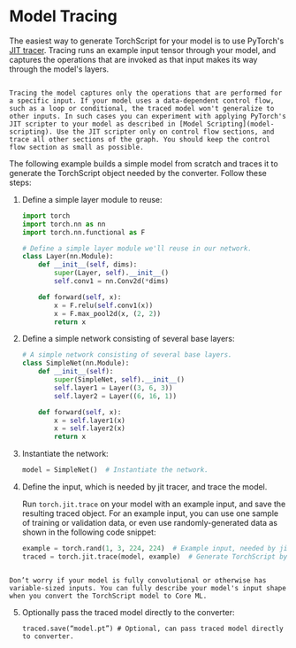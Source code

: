 # Model Tracing

The easiest way to generate TorchScript for your model is to use PyTorch's [JIT tracer](https://pytorch.org/docs/stable/generated/torch.jit.trace.html). Tracing runs an example input tensor through your model, and captures the operations that are invoked as that input makes its way through the model's layers.

```{admonition} Tracing Limitations

Tracing the model captures only the operations that are performed for a specific input. If your model uses a data-dependent control flow, such as a loop or conditional, the traced model won't generalize to other inputs. In such cases you can experiment with applying PyTorch's JIT scripter to your model as described in [Model Scripting](model-scripting). Use the JIT scripter only on control flow sections, and trace all other sections of the graph. You should keep the control flow section as small as possible.
```

The following example builds a simple model from scratch and traces it to generate the TorchScript object needed by the converter. Follow these steps:

1. Define a simple layer module to reuse:
	
	```python
	import torch
	import torch.nn as nn
	import torch.nn.functional as F

	# Define a simple layer module we'll reuse in our network.
	class Layer(nn.Module):
		def __init__(self, dims):
			super(Layer, self).__init__()
			self.conv1 = nn.Conv2d(*dims)

		def forward(self, x):
			x = F.relu(self.conv1(x))
			x = F.max_pool2d(x, (2, 2))
			return x
	```

2. Define a simple network consisting of several base layers:
	
	```python
	# A simple network consisting of several base layers.
	class SimpleNet(nn.Module):
		def __init__(self):
			super(SimpleNet, self).__init__()
			self.layer1 = Layer((3, 6, 3))
			self.layer2 = Layer((6, 16, 1))

		def forward(self, x):
			x = self.layer1(x)
			x = self.layer2(x)
			return x
	```

3. Instantiate the network:
	
	```python
	model = SimpleNet()  # Instantiate the network.
	```

4. Define the input, which is needed by jit tracer, and trace the model.
	
	Run `torch.jit.trace` on your model with an example input, and save the resulting traced object. For an example input, you can use one sample of training or validation data, or even use randomly-generated data as shown in the following code snippet:
	
	```python
	example = torch.rand(1, 3, 224, 224)  # Example input, needed by jit tracer.
	traced = torch.jit.trace(model, example)  # Generate TorchScript by tracing.
	```

```{note}

Don’t worry if your model is fully convolutional or otherwise has variable-sized inputs. You can fully describe your model's input shape when you convert the TorchScript model to Core ML.
```

5. Optionally pass the traced model directly to the converter:
	
	```
	traced.save(“model.pt”) # Optional, can pass traced model directly to converter.
	
	```



